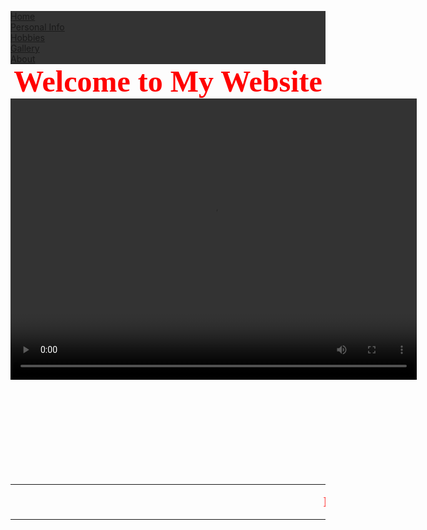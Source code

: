 <html>
<head>
<title>My Website</title>
<body style="background:url(tech.jpg);background-repeat:no-repeat;background-size:100% 100%;
height:900px; background-attachment:fixed">
</head>

<body background="tech.jpg">
<style>
ul {
    list-style-type: none;
    margin: 0;
    padding: 0;
    overflow: hidden;
    background-color: #333;
}

li {
    float: left;
}

li a {
    display: block;
    color: white;
    text-align: center;
    padding: 14px 16px;
    text-decoration: none;
}

li a:hover:not(.active) {
    background-color: #0000FF;
}

.active {
    background-color: #34282C;
}
</style>
</head>
<body>

<ul>
  <li><a class="active" href="Home.html">Home</a></li>
  <li><a href="personal information.html">Personal Info</a></li>
  <li><a href="Hobby.html">Hobbies</a></li>
  <li><a href="gallery.html">Gallery</a></li>
  <li><a href="About.html">About</a></li>
</ul>
<font face="Comic Sans MS" size="50"color="Red">
<center><b>Welcome to My Website</b></center>
</font>
<center>
<video controls="" height="450" width="650">
  <source src="hitman.mkv" type="video/mp4" />
Your browser does not support the video tag.
</video>
</center><br><br><br><br><br><br><br><br><br>
<hr color="Red"><marquee><font face="Comic Sans MS" size="5" color="Red">Enjoy!!</marquee><hr color="Red">
</body>

</html>
